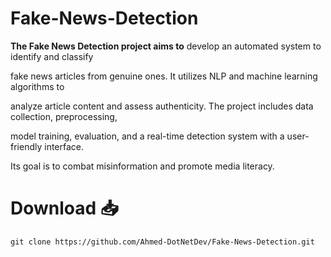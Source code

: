 # Fake-News-Detection
<p>
   <strong>The Fake News Detection project aims to</strong> develop an automated system to identify and classify
    
   fake news articles from genuine ones. It utilizes NLP and machine learning algorithms to
    
   analyze article content and assess authenticity. The project includes data collection, preprocessing,
    
   model training, evaluation, and a real-time detection system with a user-friendly interface.
    
   Its goal is to combat misinformation and promote media literacy.
</p>

# Download 📥
    git clone https://github.com/Ahmed-DotNetDev/Fake-News-Detection.git
